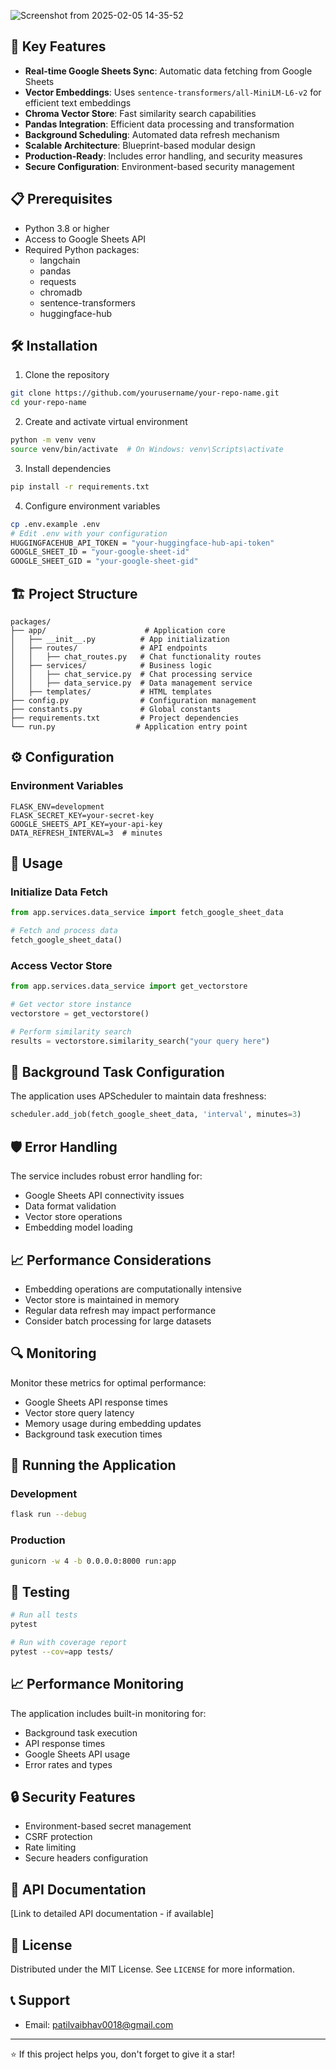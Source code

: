 ![Screenshot from 2025-02-05 14-35-52](https://github.com/user-attachments/assets/2234fdc0-2ae7-46ad-8c2a-145d14ef8586)
## 🚀 Key Features

- **Real-time Google Sheets Sync**: Automatic data fetching from Google Sheets
- **Vector Embeddings**: Uses `sentence-transformers/all-MiniLM-L6-v2` for efficient text embeddings
- **Chroma Vector Store**: Fast similarity search capabilities
- **Pandas Integration**: Efficient data processing and transformation
- **Background Scheduling**: Automated data refresh mechanism
- **Scalable Architecture**: Blueprint-based modular design
- **Production-Ready**: Includes error handling, and security measures
- **Secure Configuration**: Environment-based security management

## 📋 Prerequisites

- Python 3.8 or higher
- Access to Google Sheets API
- Required Python packages:
  - langchain
  - pandas
  - requests
  - chromadb
  - sentence-transformers
  - huggingface-hub

## 🛠️ Installation

1. Clone the repository
```bash
git clone https://github.com/yourusername/your-repo-name.git
cd your-repo-name
```

2. Create and activate virtual environment
```bash
python -m venv venv
source venv/bin/activate  # On Windows: venv\Scripts\activate
```

3. Install dependencies
```bash
pip install -r requirements.txt
```

4. Configure environment variables
```bash
cp .env.example .env
# Edit .env with your configuration
HUGGINGFACEHUB_API_TOKEN = "your-huggingface-hub-api-token"
GOOGLE_SHEET_ID = "your-google-sheet-id"
GOOGLE_SHEET_GID = "your-google-sheet-gid"
```

## 🏗️ Project Structure
```
packages/
├── app/                      # Application core
│   ├── __init__.py          # App initialization
│   ├── routes/              # API endpoints
│   │   ├── chat_routes.py   # Chat functionality routes
│   ├── services/            # Business logic
│   │   ├── chat_service.py  # Chat processing service
│   │   ├── data_service.py  # Data management service
│   ├── templates/           # HTML templates
├── config.py                # Configuration management
├── constants.py             # Global constants
├── requirements.txt         # Project dependencies
└── run.py                  # Application entry point
```

## ⚙️ Configuration

### Environment Variables
```env
FLASK_ENV=development
FLASK_SECRET_KEY=your-secret-key
GOOGLE_SHEETS_API_KEY=your-api-key
DATA_REFRESH_INTERVAL=3  # minutes
```

## 🚀 Usage

### Initialize Data Fetch
```python
from app.services.data_service import fetch_google_sheet_data

# Fetch and process data
fetch_google_sheet_data()
```

### Access Vector Store
```python
from app.services.data_service import get_vectorstore

# Get vector store instance
vectorstore = get_vectorstore()

# Perform similarity search
results = vectorstore.similarity_search("your query here")
```

## 🔄 Background Task Configuration

The application uses APScheduler to maintain data freshness:

```python
scheduler.add_job(fetch_google_sheet_data, 'interval', minutes=3)
```

## 🛡️ Error Handling

The service includes robust error handling for:
- Google Sheets API connectivity issues
- Data format validation
- Vector store operations
- Embedding model loading

## 📈 Performance Considerations

- Embedding operations are computationally intensive
- Vector store is maintained in memory
- Regular data refresh may impact performance
- Consider batch processing for large datasets

## 🔍 Monitoring

Monitor these metrics for optimal performance:
- Google Sheets API response times
- Vector store query latency
- Memory usage during embedding updates
- Background task execution times


## 🚀 Running the Application

### Development
```bash
flask run --debug
```

### Production
```bash
gunicorn -w 4 -b 0.0.0.0:8000 run:app
```

## 🧪 Testing

```bash
# Run all tests
pytest

# Run with coverage report
pytest --cov=app tests/
```

## 📈 Performance Monitoring

The application includes built-in monitoring for:
- Background task execution
- API response times
- Google Sheets API usage
- Error rates and types

## 🔒 Security Features

- Environment-based secret management
- CSRF protection
- Rate limiting
- Secure headers configuration


## 📝 API Documentation

[Link to detailed API documentation - if available]

## 📜 License

Distributed under the MIT License. See `LICENSE` for more information.

## 📞 Support

- Email: patilvaibhav0018@gmail.com

---
⭐️ If this project helps you, don't forget to give it a star!
